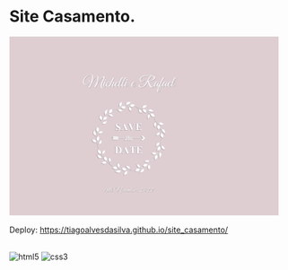 # Site Casamento.

<img style="width: 480px;" src="img/Capturar.PNG" alt="">

Deploy: https://tiagoalvesdasilva.github.io/site_casamento/
<div style="display: inline_block"><br/>
  <img alt="html5" src="https://img.shields.io/badge/HTML5-E34F26?style=for-the-badge&logo=html5&logoColor=white"/>
  <img alt="css3" src="https://img.shields.io/badge/CSS3-1572B6?style=for-the-badge&logo=css3&logoColor=white"/>
</div>
